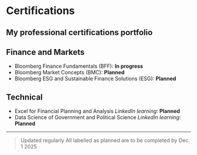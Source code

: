 # Certifications
**My professional certifications portfolio**
---

## Finance and Markets
- Bloomberg Finance Fundamentals (BFF): **In progress**
- Bloomberg Market Concepts (BMC): **Planned**
- Bloomberg ESG and Sustainable Finance Solutions (ESG): **Planned**

## Technical 
- Excel for Financial Planning and Analysis *LinkedIn learning*: **Planned**
- Data Science of Government and Political Science *LinkedIn learning*: **Planned**
---

> Updated regularly
> All labelled as planned are to be completed by Dec. 1 2025



